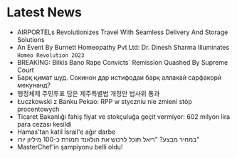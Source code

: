 # Latest News
-  AIRPORTELs Revolutionizes Travel With Seamless Delivery And Storage Solutions
-  An Event By Burnett Homeopathy Pvt Ltd: Dr. Dinesh Sharma Illuminates `Homeo Revolution 2023`
-  BREAKING: Bilkis Bano Rape Convicts` Remission Quashed By Supreme Court
-  Барқ қимат шуд. Сокинон дар истифодаи барқ аллакай сарфакорӣ мекунанд?
-  행정체제 주민투표 담은 제주특별법 개정안 법사위 통과
-  Łuczkowski z Banku Pekao: RPP w styczniu nie zmieni stóp procentowych
-  Ticaret Bakanlığı fahiş fiyat ve stokçuluğa geçit vermiyor: 602 milyon lira para cezası kesildi
-  Hamas'tan katil İsrail'e ağır darbe
-  במחיר מבצע? "ריאל תוכל לרכוש את הולאנד תמורת כ-100 מיליון יורו"
-  MasterChef'in şampiyonu belli oldu!
